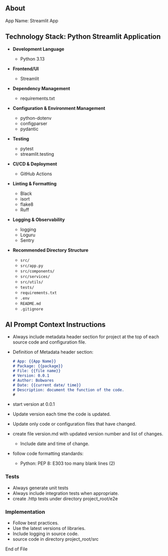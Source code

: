 ## About

App Name: Streamlit App


## Technology Stack: Python Streamlit Application

* **Development Language**

  * Python 3.13

* **Frontend/UI**

  * Streamlit

* **Dependency Management**

  * requirements.txt

* **Configuration & Environment Management**

  * python-dotenv
  * configparser
  * pydantic

* **Testing**

  * pytest
  * streamlit.testing

* **CI/CD & Deployment**

  * GitHub Actions

* **Linting & Formatting**

  * Black
  * isort
  * flake8
  * Ruff

* **Logging & Observability**

  * logging
  * Loguru
  * Sentry

* **Recommended Directory Structure**

  * `src/`
  * `src/app.py`
  * `src/components/`
  * `src/services/`
  * `src/utils/`
  * `tests/`
  * `requirements.txt`
  * `.env`
  * `README.md`
  * `.gitignore`


## AI Prompt Context Instructions

- Always include metadata header section for project at the top of each source code and configuration file.
- Definition of Metadata header section:

    ```markdown
    # App: {{App Name}}
    # Package: {{package}}
    # File: {{file name}}
    # Version: 0.0.1
    # Author: Bobwares
    # Date: {{current date/ time}}
    # Description: document the function of the code.
    #
    ```

- start version at 0.0.1
- Update version each time the code is updated.
- Update only code or configuration files that have changed.
- create file version.md with updated version number and list of changes.
    - Include date and time of change.
- follow code formatting standards:
    - Python: PEP 8: E303 too many blank lines (2)

### Tests

- Always generate unit tests
- Always include integration tests when appropriate.
- create .http tests under directory project_root/e2e

### Implementation
- Follow best practices.
- Use the latest versions of libraries.
- Include logging in source code.
- source code in directory project_root/src

End of File